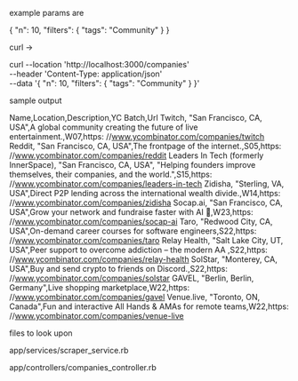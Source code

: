 example params are 

{
  "n": 10,
  "filters": {
    "tags": "Community"
  }
}



curl -> 

curl --location 'http://localhost:3000/companies' \
--header 'Content-Type: application/json' \
--data '{
  "n": 10,
  "filters": {
    "tags": "Community"
  }
}'



sample output 

Name,Location,Description,YC Batch,Url
Twitch,
"San Francisco, CA, USA",A global community creating the future of live entertainment.,W07,https: //www.ycombinator.com/companies/twitch
Reddit,
"San Francisco, CA, USA",The frontpage of the internet.,S05,https: //www.ycombinator.com/companies/reddit
Leaders In Tech (formerly InnerSpace),
"San Francisco, CA, USA",
"Helping founders improve themselves, their companies, and the world.",S15,https: //www.ycombinator.com/companies/leaders-in-tech
Zidisha,
"Sterling, VA, USA",Direct P2P lending across the international wealth divide.,W14,https: //www.ycombinator.com/companies/zidisha
Socap.ai,
"San Francisco, CA, USA",Grow your network and fundraise faster with AI 🤑,W23,https: //www.ycombinator.com/companies/socap-ai
Taro,
"Redwood City, CA, USA",On-demand career courses for software engineers,S22,https: //www.ycombinator.com/companies/taro
Relay Health,
"Salt Lake City, UT, USA",Peer support to overcome addiction – the modern AA ,S22,https: //www.ycombinator.com/companies/relay-health
SolStar,
"Monterey, CA, USA",Buy and send crypto to friends on Discord.,S22,https: //www.ycombinator.com/companies/solstar
GAVEL,
"Berlin, Berlin, Germany",Live shopping marketplace,W22,https: //www.ycombinator.com/companies/gavel
Venue.live,
"Toronto, ON, Canada",Fun and interactive All Hands & AMAs for remote teams,W22,https: //www.ycombinator.com/companies/venue-live





files to look upon 

app/services/scraper_service.rb

app/controllers/companies_controller.rb

